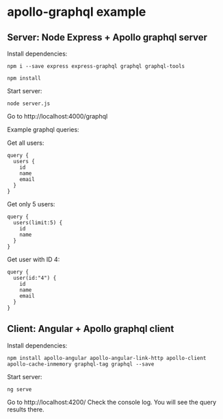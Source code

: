 # apollo-graphql example

Server: Node Express + Apollo graphql server
------
Install dependencies:
```
npm i --save express express-graphql graphql graphql-tools
```
```
npm install
```
Start server:
```
node server.js
```
Go to http://localhost:4000/graphql


Example graphql queries:

Get all users:
```
query {
  users {
    id
    name
    email
  }
}
```
Get only 5 users:
```
query {
  users(limit:5) {
    id
    name
  }
}
```
Get user with ID 4:
```
query {
  user(id:"4") {
    id
    name
    email
  }
}
```

Client: Angular + Apollo graphql client
------
Install dependencies:
```
npm install apollo-angular apollo-angular-link-http apollo-client apollo-cache-inmemory graphql-tag graphql --save
```
Start server:
```
ng serve
```
Go to http://localhost:4200/
Check the console log. You will see the query results there.
